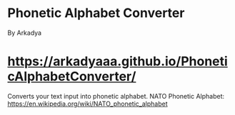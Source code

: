 # Phonetic Alphabet Converter
By Arkadya

# https://arkadyaaa.github.io/PhoneticAlphabetConverter/

Converts your text input into phonetic alphabet.
NATO Phonetic Alphabet: https://en.wikipedia.org/wiki/NATO_phonetic_alphabet
